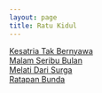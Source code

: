 ```yaml
---
layout: page
title: Ratu Kidul
---
```


<div class="htl">
  <a href="/kesatriatakbernyawa-ratukidul">
Kesatria Tak Bernyawa
  </a>
</div>
<div class="htl">
  <a href="/malamseribubulan-ratukidul">
Malam Seribu Bulan
  </a>
</div>
<div class="htl">
  <a href="/melatidarisurga-ratukidul">
Melati Dari Surga
  </a>
</div>
<div class="htl">
  <a href="/ratapanbunda-ratukidul">
Ratapan Bunda
  </a>
</div>
